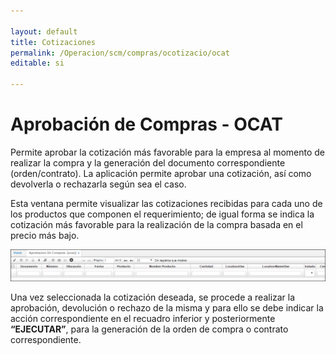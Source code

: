 ```yaml
---

layout: default
title: Cotizaciones
permalink: /Operacion/scm/compras/ocotizacio/ocat
editable: si

---
```




# Aprobación de Compras - OCAT



Permite aprobar la cotización más favorable para la empresa al momento de realizar la compra y la generación del documento correspondiente (orden/contrato). La aplicación permite aprobar una cotización, así como devolverla o rechazarla según sea el caso.  



Esta ventana permite visualizar las cotizaciones recibidas para cada uno de los productos que componen el requerimiento; de igual forma se indica la cotización más favorable para la realización de la compra basada en el precio más bajo.  



![](ocat1.png)



Una vez seleccionada la cotización deseada, se procede a realizar la aprobación, devolución o rechazo de la misma y para ello se debe indicar la acción correspondiente en el recuadro inferior y posteriormente **“EJECUTAR”**, para la generación de la orden de compra o contrato correspondiente.





